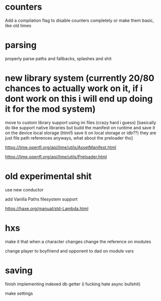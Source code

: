 
# counters

Add a compilation flag to disable counters completely or make them basic, like old times

# parsing

properly parse paths and fallbacks, splashes and shit

# new library system (currently 20/80 chances to actually work on it, if i dont work on this i will end up doing it for the mod system)

move to custom library support using ini files (crazy hard i guess) [basically do like support native libraries but build the manifest on runtime and save it on the device local storage (html5 save it on local storage or idb??) they are just file path references anyways, what about the preloader tho]

https://lime.openfl.org/api/lime/utils/AssetManifest.html

https://lime.openfl.org/api/lime/utils/Preloader.html

# old experimental shit

use new conductor

add Vanilla Paths filesystem support

https://haxe.org/manual/std-Lambda.html

# hxs

make it that when a character changes change the reference on modules

change player to boyfriend and opponent to dad on module vars

# saving

finish implementing indexed db getter (i fucking hate async bullshit)

make settings